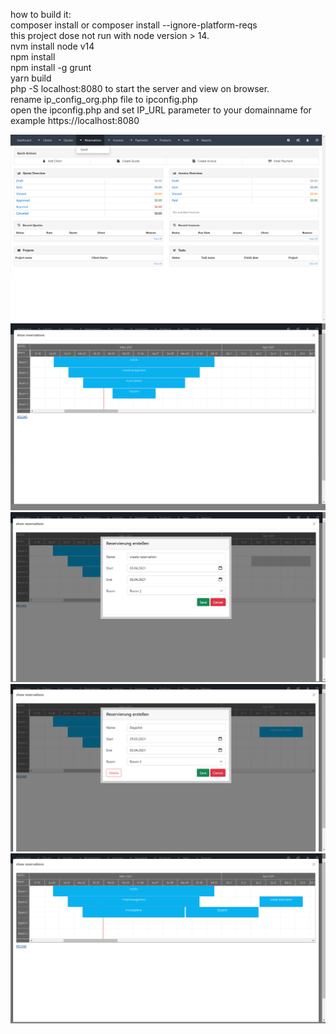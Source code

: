 how to build it:
<br>composer install or composer install --ignore-platform-reqs
<br>this project dose not run with node version > 14.
<br>nvm install node v14
<br>npm install
<br>npm install -g grunt
<br> yarn build
<br> php -S localhost:8080 to start the server and view on browser.
<br> rename ip_config_org.php file to ipconfig.php
<br> open the ipconfig.php and set IP_URL parameter to your domainname for example https://localhost:8080 
<p align="center">
  <img src="readme/001.png">
  <img src="readme/002.png">
  <img src="readme/003.png">
  <img src="readme/004.png">
  <img src="readme/005.png">
</p>
